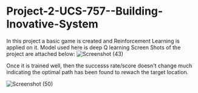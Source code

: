 # Project-2-UCS-757--Building-Inovative-System
In this project a basic game is created and Reinforcement Learning is applied on it. 
Model used here is deep Q learning
Screen Shots of the project are attached below:
![Screenshot (43)](https://user-images.githubusercontent.com/77916532/137442802-249a29e8-d1f9-4007-b60e-318092e8b0a6.png)

Once it is trained well, then the successs rate/score doesn't change much indicating the optimal path has been found to rewach the target location. 

![Screenshot (50)](https://user-images.githubusercontent.com/77916532/137442815-720a5692-a3ac-4b0f-b644-18df94382567.png)
